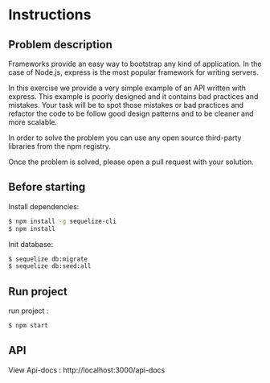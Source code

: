 # Instructions

## Problem description

Frameworks provide an easy way to bootstrap any kind of application. In the case of Node.js, express is the most popular framework for writing servers.

In this exercise we provide a very simple example of an API written with express. This example is poorly designed and it contains bad practices and mistakes. Your task will be to spot those mistakes or bad practices and refactor the code to be follow good design patterns and to be cleaner and more scalable.

In order to solve the problem you can use any open source third-party libraries from the npm registry.

Once the problem is solved, please open a pull request with your solution.

## Before starting

Install dependencies:

```sh
$ npm install -g sequelize-cli
$ npm install
```

Init database:

```sh
$ sequelize db:migrate
$ sequelize db:seed:all
```
## Run project

run project :

```sh
$ npm start
```

## API
View Api-docs : http://localhost:3000/api-docs


